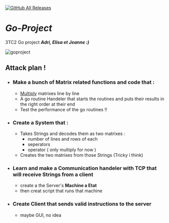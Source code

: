 [![GitHub All Releases](https://img.shields.io/github/repo-size/UnlikelyBuddy1/Go-Project.svg?color=%23FFAB40&style=for-the-badge)](https://github.com/UnlikelyBuddy1/Go-Project) 
# *Go-Project*
3TC2 Go project ***Adri, Elisa et Jeanne :)***

![goproject](https://user-images.githubusercontent.com/52712038/96337114-d4fcd900-1084-11eb-90c6-4d7245943db3.png)

## Attack plan !
- ### Make a bunch of Matrix related functions and code that :
  - [Multiply](https://fr.wikipedia.org/wiki/Produit_matriciel) matrixes line by line
  - A go routine Handeler that starts the routines and puts their results in the right order at their end
  - Test the performance of the go routines !!
  
- ### Create a System that :
  - Takes Strings and decodes them as two matrixes :
    - number of lines and rows of each
    - seperators
    - operator ( only multiply for now )
  - Creates the two matrixes from those Strings (Tricky i think)
  
- ### Learn and make a Communication handeler with TCP that will receive Strings from a client
  - create a the Server's **Machine a Etat**
  - then creat script that runs that machine
 
- ### Create Client that sends **valid** instructions to the server
  - maybe GUI, no idea
  
  # 
